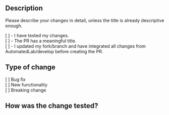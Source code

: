 <!---
1. Please ensure that your PR points to our develop branch. If not, please retarget the branch in the upper left corner.
2. Please ensure that the develop branch of your fork is up to date!
  a. git checkout develop
  b. git remote add upstream https://github.com/automatedlab/automatedlab.git
  c. git pull --rebase upstream develop
  d. Work on any merge conflicts and follow the on-screen instructions of the git client
  e. git push [--force, overwriting any changes you did to develop that were not part of our branch]
  f. git checkout <YOURBRANCH>
  g. git pull --rebase origin develop
  h. Work on any merge conflicts and git push again
  i. Open PR
3. Please provide a meaningful title for the PR. If you fix an issue, please reference it with (Fixes #nnn)
 -->
## Description

Please describe your changes in detail, unless the title is already descriptive enough.

[  ] - I have tested my changes.  
[  ] - The PR has a meaningful title.  
[  ] - I updated my fork/branch and have integrated all changes from AutomatedLab/develop before creating the PR.

## Type of change
<!--- Check all that apply. -->
[  ] Bug fix  
[  ] New functionality  
[  ] Breaking change

## How was the change tested?
<!--
Please describe what you did to test your change, if applicable.
We are aware that there are currently no unit and integration tests, so we need
your help.
By letting us know how you tested, we can better judge what we need to test in
addition to that.
 -->
